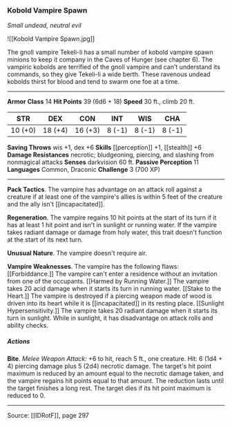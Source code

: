 ### Kobold Vampire Spawn
_Small undead, neutral evil_

![[Kobold Vampire Spawn.jpg]]

The gnoll vampire Tekeli-li has a small number of kobold vampire spawn minions to keep it company in the Caves of Hunger (see chapter 6). The vampiric kobolds are terrified of the gnoll vampire and can't understand its commands, so they give Tekeli-li a wide berth. These ravenous undead kobolds thirst for blood and tend to swarm one foe at a time.




---

**Armor Class** 14
**Hit Points** 39 (6d6 + 18)
**Speed** 30 ft., climb 20 ft.

| STR     | DEX     | CON     | INT     | WIS     | CHA     |
|---------|---------|---------|---------|---------|---------|
| 10 (+0) | 18 (+4) | 16 (+3) | 8 (-1) | 8 (-1) | 8 (-1) |

**Saving Throws** wis +1, dex +6
**Skills** [[perception]] +1, [[stealth]] +6
**Damage Resistances** necrotic; bludgeoning, piercing, and slashing from nonmagical attacks
**Senses** darkvision 60 ft.
**Passive Perception** 11
**Languages** Common, Draconic
**Challenge** 3 (700 XP)

---

**Pack Tactics**. The vampire has advantage on an attack roll against a creature if at least one of the vampire's allies is within 5 feet of the creature and the ally isn't [[incapacitated]].

**Regeneration**. The vampire regains 10 hit points at the start of its turn if it has at least 1 hit point and isn't in sunlight or running water. If the vampire takes radiant damage or damage from holy water, this trait doesn't function at the start of its next turn.

**Unusual Nature**. The vampire doesn't require air.

**Vampire Weaknesses**. The vampire has the following flaws: [[Forbiddance.]] The vampire can't enter a residence without an invitation from one of the occupants. [[Harmed by Running Water.]] The vampire takes 20 acid damage when it starts its turn in running water. [[Stake to the Heart.]] The vampire is destroyed if a piercing weapon made of wood is driven into its heart while it is [[incapacitated]] in its resting place. [[Sunlight Hypersensitivity.]] The vampire takes 20 radiant damage when it starts its turn in sunlight. While in sunlight, it has disadvantage on attack rolls and ability checks.

##### Actions
**Bite**. _Melee Weapon Attack:_ +6 to hit, reach 5 ft., one creature. Hit: 6 (1d4 + 4) piercing damage plus 5 (2d4) necrotic damage. The target's hit point maximum is reduced by an amount equal to the necrotic damage taken, and the vampire regains hit points equal to that amount. The reduction lasts until the target finishes a long rest. The target dies if its hit point maximum is reduced to 0.


---

Source: [[IDRotF]], page 297